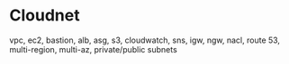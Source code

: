 # Cloudnet
vpc, ec2, bastion, alb, asg, s3, cloudwatch, sns, igw, ngw, nacl, route 53, multi-region, multi-az, private/public subnets
